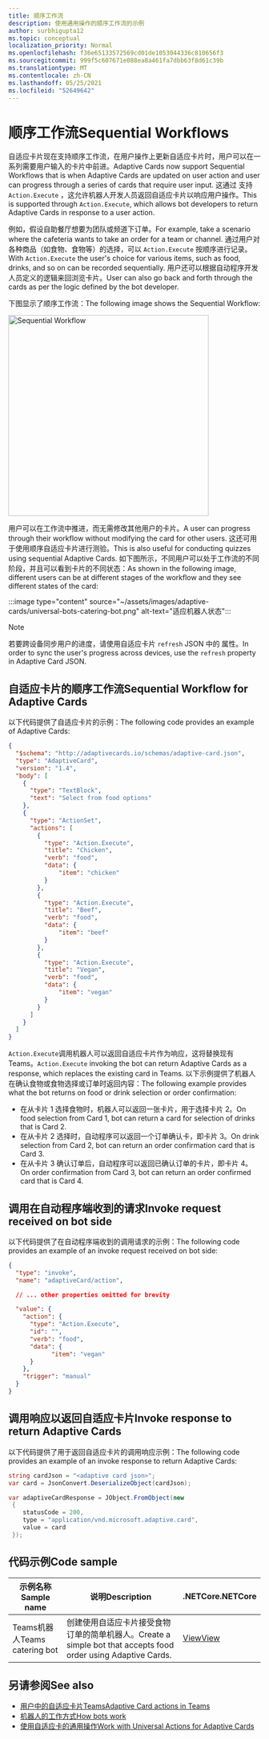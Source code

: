 ```yaml
---
title: 顺序工作流
description: 使用通用操作的顺序工作流的示例
author: surbhigupta12
ms.topic: conceptual
localization_priority: Normal
ms.openlocfilehash: f36e65133572569cd01de1053044336c810656f3
ms.sourcegitcommit: 999f5c607671e088ea8a461fa7dbb63f8d61c39b
ms.translationtype: MT
ms.contentlocale: zh-CN
ms.lasthandoff: 05/25/2021
ms.locfileid: "52649642"
---
```

# <a name="sequential-workflows"></a><span data-ttu-id="fb690-103">顺序工作流</span><span class="sxs-lookup"><span data-stu-id="fb690-103">Sequential Workflows</span></span>

<span data-ttu-id="fb690-104">自适应卡片现在支持顺序工作流，在用户操作上更新自适应卡片时，用户可以在一系列需要用户输入的卡片中前进。</span><span class="sxs-lookup"><span data-stu-id="fb690-104">Adaptive Cards now support Sequential Workflows that is when Adaptive Cards are updated on user action and user can progress through a series of cards that require user input.</span></span> <span data-ttu-id="fb690-105">这通过 支持 `Action.Execute` ，这允许机器人开发人员返回自适应卡片以响应用户操作。</span><span class="sxs-lookup"><span data-stu-id="fb690-105">This is supported through `Action.Execute`, which allows bot developers to return Adaptive Cards in response to a user action.</span></span>

<span data-ttu-id="fb690-106">例如，假设自助餐厅想要为团队或频道下订单。</span><span class="sxs-lookup"><span data-stu-id="fb690-106">For example, take a scenario where the cafeteria wants to take an order for a team or channel.</span></span> <span data-ttu-id="fb690-107">通过用户对各种商品（如食物、食物等）的选择，可以 `Action.Execute` 按顺序进行记录。</span><span class="sxs-lookup"><span data-stu-id="fb690-107">With `Action.Execute` the user's choice for various items, such as food, drinks, and so on can be recorded sequentially.</span></span> <span data-ttu-id="fb690-108">用户还可以根据自动程序开发人员定义的逻辑来回浏览卡片。</span><span class="sxs-lookup"><span data-stu-id="fb690-108">User can also go back and forth through the cards as per the logic defined by the bot developer.</span></span> <br/>

<span data-ttu-id="fb690-109">下图显示了顺序工作流：</span><span class="sxs-lookup"><span data-stu-id="fb690-109">The following image shows the Sequential Workflow:</span></span>

<img src="~/assets/images/bots/sequentialWorkflow.gif" alt="Sequential Workflow" width="400"/>

<span data-ttu-id="fb690-110">用户可以在工作流中推进，而无需修改其他用户的卡片。</span><span class="sxs-lookup"><span data-stu-id="fb690-110">A user can progress through their workflow without modifying the card for other users.</span></span> <span data-ttu-id="fb690-111">这还可用于使用顺序自适应卡片进行测验。</span><span class="sxs-lookup"><span data-stu-id="fb690-111">This is also useful for conducting quizzes using sequential Adaptive Cards.</span></span> <span data-ttu-id="fb690-112">如下图所示，不同用户可以处于工作流的不同阶段，并且可以看到卡片的不同状态：</span><span class="sxs-lookup"><span data-stu-id="fb690-112">As shown in the following image, different users can be at different stages of the workflow and they see different states of the card:</span></span>

:::image type="content" source="~/assets/images/adaptive-cards/universal-bots-catering-bot.png" alt-text="适应机器人状态":::

> [!NOTE]
> <span data-ttu-id="fb690-114">若要跨设备同步用户的进度，请使用自适应卡片 `refresh` JSON 中的 属性。</span><span class="sxs-lookup"><span data-stu-id="fb690-114">In order to sync the user's progress across devices, use the `refresh` property in Adaptive Card JSON.</span></span>

## <a name="sequential-workflow-for-adaptive-cards"></a><span data-ttu-id="fb690-115">自适应卡片的顺序工作流</span><span class="sxs-lookup"><span data-stu-id="fb690-115">Sequential Workflow for Adaptive Cards</span></span>

<span data-ttu-id="fb690-116">以下代码提供了自适应卡片的示例：</span><span class="sxs-lookup"><span data-stu-id="fb690-116">The following code provides an example of Adaptive Cards:</span></span>

```JSON
{
  "$schema": "http://adaptivecards.io/schemas/adaptive-card.json",
  "type": "AdaptiveCard",
  "version": "1.4",
  "body": [
    {
      "type": "TextBlock",
      "text": "Select from food options"
    },
    { 
      "type": "ActionSet",
      "actions": [
        {
          "type": "Action.Execute",
          "title": "Chicken",
          "verb": "food",
          "data": {
              "item": "chicken"
          }
        },
        {
          "type": "Action.Execute",
          "title": "Beef",
          "verb": "food",
          "data": {
              "item": "beef"
          }
        },
        {
          "type": "Action.Execute",
          "title": "Vegan",
          "verb": "food",
          "data": {
              "item": "vegan"
          }
        }
      ]
    }
  ]
}
```

<span data-ttu-id="fb690-117">`Action.Execute`调用机器人可以返回自适应卡片作为响应，这将替换现有Teams。</span><span class="sxs-lookup"><span data-stu-id="fb690-117">`Action.Execute` invoking the bot can return Adaptive Cards as a response, which replaces the existing card in Teams.</span></span>
<span data-ttu-id="fb690-118">以下示例提供了机器人在确认食物或食物选择或订单时返回内容：</span><span class="sxs-lookup"><span data-stu-id="fb690-118">The following example provides what the bot returns on food or drink selection or order confirmation:</span></span>

* <span data-ttu-id="fb690-119">在从卡片 1 选择食物时，机器人可以返回一张卡片，用于选择卡片 2。</span><span class="sxs-lookup"><span data-stu-id="fb690-119">On food selection from Card 1, bot can return a card for selection of drinks that is Card 2.</span></span>
* <span data-ttu-id="fb690-120">在从卡片 2 选择时，自动程序可以返回一个订单确认卡，即卡片 3。</span><span class="sxs-lookup"><span data-stu-id="fb690-120">On drink selection from Card 2, bot can return an order confirmation card that is Card 3.</span></span>
* <span data-ttu-id="fb690-121">在从卡片 3 确认订单后，自动程序可以返回已确认订单的卡片，即卡片 4。</span><span class="sxs-lookup"><span data-stu-id="fb690-121">On order confirmation from Card 3, bot can return an order confirmed card that is Card 4.</span></span>

## <a name="invoke-request-received-on-bot-side"></a><span data-ttu-id="fb690-122">调用在自动程序端收到的请求</span><span class="sxs-lookup"><span data-stu-id="fb690-122">Invoke request received on bot side</span></span>

<span data-ttu-id="fb690-123">以下代码提供了在自动程序端收到的调用请求的示例：</span><span class="sxs-lookup"><span data-stu-id="fb690-123">The following code provides an example of an invoke request received on bot side:</span></span>

```JSON
{ 
  "type": "invoke",
  "name": "adaptiveCard/action",

  // ... other properties omitted for brevity

  "value": { 
    "action": { 
      "type": "Action.Execute", 
      "id": "", 
      "verb": "food",
      "data": { 
            "item": "vegan"
      } 
    },
    "trigger": "manual" 
  }
}
```

## <a name="invoke-response-to-return-adaptive-cards"></a><span data-ttu-id="fb690-124">调用响应以返回自适应卡片</span><span class="sxs-lookup"><span data-stu-id="fb690-124">Invoke response to return Adaptive Cards</span></span>

<span data-ttu-id="fb690-125">以下代码提供了用于返回自适应卡片的调用响应示例：</span><span class="sxs-lookup"><span data-stu-id="fb690-125">The following code provides an example of an invoke response to return Adaptive Cards:</span></span>

```C#
string cardJson = "<adaptive card json>";
var card = JsonConvert.DeserializeObject(cardJson);

var adaptiveCardResponse = JObject.FromObject(new
 {
    statusCode = 200,
    type = "application/vnd.microsoft.adaptive.card",
    value = card
 });
```

## <a name="code-sample"></a><span data-ttu-id="fb690-126">代码示例</span><span class="sxs-lookup"><span data-stu-id="fb690-126">Code sample</span></span>

|<span data-ttu-id="fb690-127">示例名称</span><span class="sxs-lookup"><span data-stu-id="fb690-127">Sample name</span></span> | <span data-ttu-id="fb690-128">说明</span><span class="sxs-lookup"><span data-stu-id="fb690-128">Description</span></span> | <span data-ttu-id="fb690-129">.NETCore</span><span class="sxs-lookup"><span data-stu-id="fb690-129">.NETCore</span></span> |
|----------------|-----------------|--------------|
| <span data-ttu-id="fb690-130">Teams机器人</span><span class="sxs-lookup"><span data-stu-id="fb690-130">Teams catering bot</span></span> | <span data-ttu-id="fb690-131">创建使用自适应卡片接受食物订单的简单机器人。</span><span class="sxs-lookup"><span data-stu-id="fb690-131">Create a simple bot that accepts food order using Adaptive Cards.</span></span> |[<span data-ttu-id="fb690-132">View</span><span class="sxs-lookup"><span data-stu-id="fb690-132">View</span></span>](https://github.com/OfficeDev/Microsoft-Teams-Samples/tree/main/samples/bot-teams-catering/csharp)|

## <a name="see-also"></a><span data-ttu-id="fb690-133">另请参阅</span><span class="sxs-lookup"><span data-stu-id="fb690-133">See also</span></span>

* [<span data-ttu-id="fb690-134">用户中的自适应卡片Teams</span><span class="sxs-lookup"><span data-stu-id="fb690-134">Adaptive Card actions in Teams</span></span>](~/task-modules-and-cards/cards/cards-actions.md#adaptive-cards-actions)
* [<span data-ttu-id="fb690-135">机器人的工作方式</span><span class="sxs-lookup"><span data-stu-id="fb690-135">How bots work</span></span>](/azure/bot-service/bot-builder-basics?view=azure-bot-service-4.0&preserve-view=true)
* [<span data-ttu-id="fb690-136">使用自适应卡的通用操作</span><span class="sxs-lookup"><span data-stu-id="fb690-136">Work with Universal Actions for Adaptive Cards</span></span>](Work-with-universal-actions-for-adaptive-cards.md)
